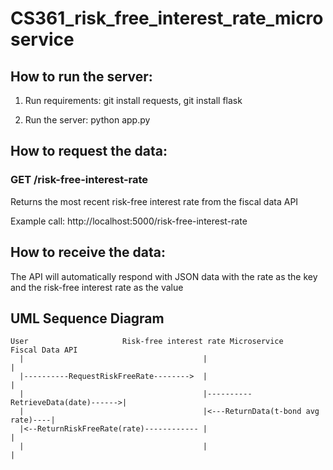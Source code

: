 # CS361_risk_free_interest_rate_microservice

## How to run the server:

1. Run requirements:
   git install requests, git install flask

2. Run the server:
   python app.py

## How to request the data:
  ### GET /risk-free-interest-rate 
  Returns the most recent risk-free interest rate from the fiscal data API

  Example call: http://localhost:5000/risk-free-interest-rate

## How to receive the data: 
  The API will automatically respond with JSON data with the rate as the key and the risk-free interest rate as the value 

## UML Sequence Diagram
```
User                     Risk-free interest rate Microservice           Fiscal Data API
  |                                        |                                   |
  |----------RequestRiskFreeRate-------->  |                                   |
  |                                        |----------RetrieveData(date)------>|
  |                                        |<---ReturnData(t-bond avg rate)----|
  |<--ReturnRiskFreeRate(rate)------------ |                                   |
  |                                        |                                   |

```




  

